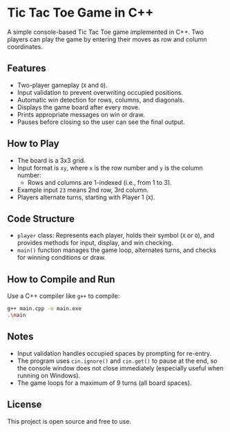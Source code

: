 # Tic Tac Toe Game in C++

A simple console-based Tic Tac Toe game implemented in C++. Two players can play the game by entering their moves as row and column coordinates.

## Features

- Two-player gameplay (`X` and `O`).
- Input validation to prevent overwriting occupied positions.
- Automatic win detection for rows, columns, and diagonals.
- Displays the game board after every move.
- Prints appropriate messages on win or draw.
- Pauses before closing so the user can see the final output.

## How to Play

- The board is a 3x3 grid.
- Input format is `xy`, where `x` is the row number and `y` is the column number:
  - Rows and columns are 1-indexed (i.e., from 1 to 3).
- Example input `23` means 2nd row, 3rd column.
- Players alternate turns, starting with Player 1 (`X`).


## Code Structure

- `player` class: Represents each player, holds their symbol (`X` or `O`), and provides methods for input, display, and win checking.
- `main()` function manages the game loop, alternates turns, and checks for winning conditions or draw.

## How to Compile and Run

Use a C++ compiler like `g++` to compile:

```bash
g++ main.cpp -o main.exe
.\main
```
## Notes

- Input validation handles occupied spaces by prompting for re-entry.
- The program uses `cin.ignore()` and `cin.get()` to pause at the end, so the console window does not close immediately (especially useful when running on Windows).
- The game loops for a maximum of 9 turns (all board spaces).

## License

This project is open source and free to use.

